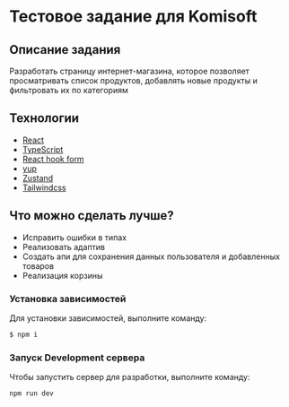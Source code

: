# Тестовое задание для Komisoft

## Описание задания

Разработать страницу интернет-магазина, которое позволяет просматривать список
продуктов, добавлять новые продукты и фильтровать их по категориям

## Технологии

- [React](https://react.dev/)
- [TypeScript](https://www.typescriptlang.org/)
- [React hook form](https://react-hook-form.com/)
- [yup](https://www.npmjs.com/package/yup)
- [Zustand](https://zustand-demo.pmnd.rs/)
- [Tailwindcss](https://tailwindcss.com/)

## Что можно сделать лучше?

- Исправить ошибки в типах
- Реализовать адаптив
- Создать апи для сохранения данных пользователя и добавленных товаров
- Реализация корзины

### Установка зависимостей

Для установки зависимостей, выполните команду:

```sh
$ npm i
```

### Запуск Development сервера

Чтобы запустить сервер для разработки, выполните команду:

```sh
npm run dev
```
